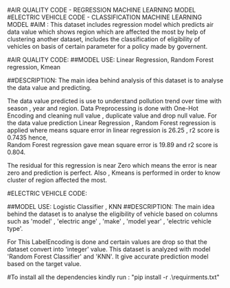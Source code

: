 #AIR QUALITY CODE - REGRESSION MACHINE LEARNING MODEL
#ELECTRIC VEHICLE CODE - CLASSIFICATION MACHINE LEARNING MODEL 
#AIM : 
 This dataset includes regression model which predicts air data value which shows region which are affected the most by help of clustering another dataset, includes the classification of eligibility of vehicles on basis of certain parameter for a policy made by governent. 


#AIR QUALITY CODE: 
 ##MODEL USE: Linear Regression, Random Forest regression, Kmean

##DESCRIPTION:
 The main idea behind analysis of this dataset is to analyse the data value and predicting. 

 The data value predicted is use to understand pollution trend over time with season , year and region. Data Preprocessing is done with One-Hot Encoding and cleaning null value , duplicate value and drop null value. 
For the data value prediction Linear Regression , Random Forest regression is applied where means square error in linear regression is 26.25 , r2 score is 0.7435  hence,  
Random Forest regression gave mean square error is 19.89 and r2 score is 0.804. 
 
The residual for this regression is near Zero which means the error is near zero and prediction is perfect. Also , Kmeans is performed in order to know cluster of region affected the most.

#ELECTRIC VEHICLE CODE:

##MODEL USE:  Logistic Classifier  , KNN 
##DESCRIPTION:
 The main idea behind the dataset is to analyse the eligibility of vehicle based on columns such as 'model' , 'electric ange' , 'make' , 'model year' , 'electric vehicle type'. 

For This LabelEncoding is done and certain values are drop so that the dataset convert into 'integer' value. This dataset is analyzed with model 'Random Forest Classifier' and 'KNN'. It give accurate prediction model based on the target value.  


#To install all the dependencies kindly run : "pip install -r .\requirments.txt"


